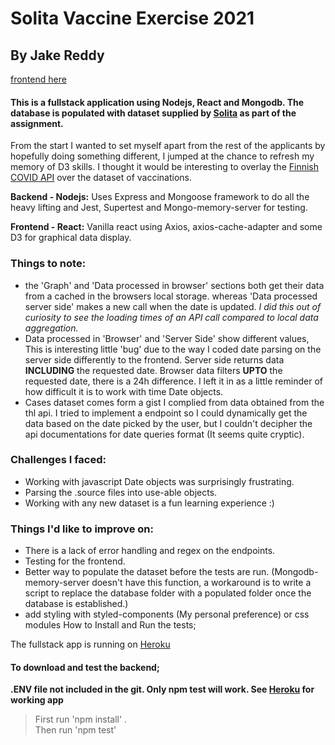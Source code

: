 # Solita Vaccine Exercise 2021 

## By Jake Reddy

[frontend here](https://github.com/Serathian/Vaccinations-2021-frontend)

#### This is a fullstack application using Nodejs, React and Mongodb. The database is populated with dataset supplied by [Solita](https://github.com/solita/vaccine-exercise-2021) as part of the assignment.

From the start I wanted to set myself apart from the rest of the applicants by hopefully doing something different,
I jumped at the chance to refresh my memory of D3 skills. I thought it would be interesting to overlay the [Finnish COVID API](https://sampo.thl.fi/pivot/prod/en/epirapo/covid19case/fact_epirapo_covid19case.json) over
the dataset of vaccinations.

**Backend - Nodejs:** Uses Express and Mongoose framework to do all the heavy lifting and Jest, Supertest and Mongo-memory-server for testing.

**Frontend - React:** Vanilla react using Axios, axios-cache-adapter and some D3 for graphical data display.

### Things to note:

- the 'Graph' and 'Data processed in browser' sections both get their data from a cached in the browsers local storage.
  whereas 'Data processed server side' makes a new call when the date is updated.
  _I did this out of curiosity to see the loading times of an API call compared to local data aggregation._
- Data processed in 'Browser' and 'Server Side' show different values, This is interesting little 'bug' due to the way
  I coded date parsing on the server side differently to the frontend. Server side returns data **INCLUDING** the requested date.
  Browser data filters **UPTO** the requested date, there is a 24h difference. I left it in as a little reminder of
  how difficult it is to work with time Date objects.
- Cases dataset comes form a gist I complied from data obtained from the thl api. I tried to implement
  a endpoint so I could dynamically get the data based on the date picked by the user, but I couldn't decipher the api documentations for date queries format (It seems quite cryptic).

### Challenges I faced:

- Working with javascript Date objects was surprisingly frustrating.
- Parsing the .source files into use-able objects.
- Working with any new dataset is a fun learning experience :)

### Things I'd like to improve on:

- There is a lack of error handling and regex on the endpoints.
- Testing for the frontend.
- Better way to populate the dataset before the tests are run. (Mongodb-memory-server doesn't have this function, a workaround is to write a script to replace the
  database folder with a populated folder once the database is established.)
- add styling with styled-components (My personal preference) or css modules
  How to Install and Run the tests;

The fullstack app is running on [Heroku](https://afternoon-spire-41729.herokuapp.com/)

#### To download and test the backend;

**.ENV file not included in the git. Only npm test will work. See [Heroku](https://afternoon-spire-41729.herokuapp.com/) for working app**

> First run 'npm install' .\
> Then run 'npm test'
